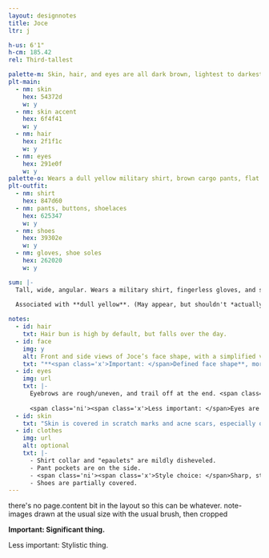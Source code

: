 ```yaml
---
layout: designnotes
title: Joce
ltr: j

h-us: 6'1"
h-cm: 185.42
rel: Third-tallest

palette-m: Skin, hair, and eyes are all dark brown, lightest to darkest. Hair is curly and tied in a bun.
plt-main:
  - nm: skin
    hex: 54372d
    w: y
  - nm: skin accent
    hex: 6f4f41
    w: y
  - nm: hair
    hex: 2f1f1c
    w: y
  - nm: eyes
    hex: 291e0f
    w: y
palette-o: Wears a dull yellow military shirt, brown cargo pants, flat hiking boots, and dark fingerless gloves.
plt-outfit:
  - nm: shirt
    hex: 847d60
  - nm: pants, buttons, shoelaces
    hex: 625347
    w: y
  - nm: shoes
    hex: 39302e
    w: y
  - nm: gloves, shoe soles
    hex: 262020
    w: y

sum: |-
  Tall, wide, angular. Wears a military shirt, fingerless gloves, and stern expression. Often standoffish; can appear imposing. Easily rattled, however, and noticeably so; prone to stuttering and bouts of agitated, repetitive motions (which often involve the hands).
  
  Associated with **dull yellow**. (May appear, but shouldn't *actually* be, green.)

notes:
  - id: hair
    txt: Hair bun is high by default, but falls over the day.
  - id: face
    img: y
    alt: Front and side views of Joce’s face shape, with a simplified version noted above.
    txt: "**<span class='x'>Important: </span>Defined face shape**, more squarish than triangular. The nose is just as pronounced, with a noticeable indent at the top and bump at the tip. <span class='ni'><span class='x'>Stylistic decision: </span>At most angles, I push the jaw out for extra distinction.</span>"
  - id: eyes
    img: url
    txt: |-
      Eyebrows are rough/uneven, and trail off at the end. <span class='ni'><span class='x'>Personal technique: </span>I basically just scribble horizontally, erase a bit, then vertically erase & redraw a few stray lines at the outer end.</span>
      
      <span class='ni'><span class='x'>Less important: </span>Eyes are slightly "sunken;" I don't always draw this but think it makes her look more tired.</span>
  - id: skin
    txt: "Skin is covered in scratch marks and acne scars, especially on the arms, hands, and face. **<span class='x'>Important: </span>Hands are *always* a mess**, which the gloves don't fully hide; <span class='ni'>the rest I usually don't draw, for visual clarity.</span> Placement and patterning of all these marks isn't consistent."
  - id: clothes
    img: url
    alt: optional
    txt: |-
      - Shirt collar and "epaulets" are mildly disheveled.
      - Pant pockets are on the side.
      - <span class='ni'><span class='x'>Style choice: </span>Sharp, straight folds on the fabrics. Gloves are thicker.</span>
      - Shoes are partially covered.
---
```

there's no page.content bit in the layout so this can be whatever. note-images drawn at the usual size with the usual brush, then cropped

**<span class='x'>Important: </span>Significant thing.**

<span class='ni'><span class='x'>Less important: </span>Stylistic thing.</span>